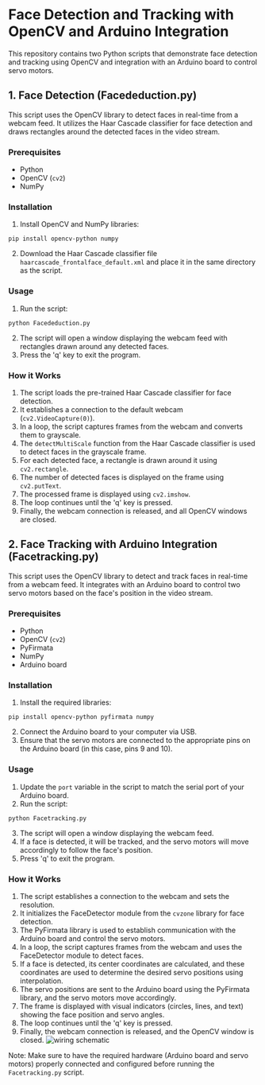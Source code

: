 
# Face Detection and Tracking with OpenCV and Arduino Integration

This repository contains two Python scripts that demonstrate face detection and tracking using OpenCV and integration with an Arduino board to control servo motors.

## 1. Face Detection (Facededuction.py)

This script uses the OpenCV library to detect faces in real-time from a webcam feed. It utilizes the Haar Cascade classifier for face detection and draws rectangles around the detected faces in the video stream.

### Prerequisites

- Python
- OpenCV (`cv2`)
- NumPy

### Installation

1. Install OpenCV and NumPy libraries:

```
pip install opencv-python numpy
```

2. Download the Haar Cascade classifier file `haarcascade_frontalface_default.xml` and place it in the same directory as the script.

### Usage

1. Run the script:

```
python Facededuction.py
```

2. The script will open a window displaying the webcam feed with rectangles drawn around any detected faces.
3. Press the 'q' key to exit the program.

### How it Works

1. The script loads the pre-trained Haar Cascade classifier for face detection.
2. It establishes a connection to the default webcam (`cv2.VideoCapture(0)`).
3. In a loop, the script captures frames from the webcam and converts them to grayscale.
4. The `detectMultiScale` function from the Haar Cascade classifier is used to detect faces in the grayscale frame.
5. For each detected face, a rectangle is drawn around it using `cv2.rectangle`.
6. The number of detected faces is displayed on the frame using `cv2.putText`.
7. The processed frame is displayed using `cv2.imshow`.
8. The loop continues until the 'q' key is pressed.
9. Finally, the webcam connection is released, and all OpenCV windows are closed.

## 2. Face Tracking with Arduino Integration (Facetracking.py)

This script uses the OpenCV library to detect and track faces in real-time from a webcam feed. It integrates with an Arduino board to control two servo motors based on the face's position in the video stream.

### Prerequisites

- Python
- OpenCV (`cv2`)
- PyFirmata
- NumPy
- Arduino board

### Installation

1. Install the required libraries:

```
pip install opencv-python pyfirmata numpy
```

2. Connect the Arduino board to your computer via USB.
3. Ensure that the servo motors are connected to the appropriate pins on the Arduino board (in this case, pins 9 and 10).

### Usage

1. Update the `port` variable in the script to match the serial port of your Arduino board.
2. Run the script:

```
python Facetracking.py
```

3. The script will open a window displaying the webcam feed.
4. If a face is detected, it will be tracked, and the servo motors will move accordingly to follow the face's position.
5. Press 'q' to exit the program.

### How it Works

1. The script establishes a connection to the webcam and sets the resolution.
2. It initializes the FaceDetector module from the `cvzone` library for face detection.
3. The PyFirmata library is used to establish communication with the Arduino board and control the servo motors.
4. In a loop, the script captures frames from the webcam and uses the FaceDetector module to detect faces.
5. If a face is detected, its center coordinates are calculated, and these coordinates are used to determine the desired servo positions using interpolation.
6. The servo positions are sent to the Arduino board using the PyFirmata library, and the servo motors move accordingly.
7. The frame is displayed with visual indicators (circles, lines, and text) showing the face position and servo angles.
8. The loop continues until the 'q' key is pressed.
9. Finally, the webcam connection is released, and the OpenCV window is closed.
![wiring schematic](https://github.com/HAQ-NAWAZ-MALIK/My-Projects/assets/86514900/824a2c73-d861-404e-893b-a46d3d9f3261)

Note: Make sure to have the required hardware (Arduino board and servo motors) properly connected and configured before running the `Facetracking.py` script.
```
